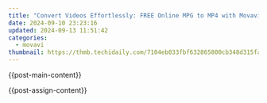 ```yaml
---
title: "Convert Videos Effortlessly: FREE Online MPG to MP4 with Movavi's Quick & Simple Converter"
date: 2024-09-10 23:23:16
updated: 2024-09-13 11:51:42
categories:
  - movavi
thumbnail: https://thmb.techidaily.com/7104eb033fbf632865800cb348d315fa27012665cace64350a90155028571e6d.jpg
---
```


{{post-main-content}}

<ins class="adsbygoogle"
     style="display:block"
     data-ad-format="autorelaxed"
     data-ad-client="ca-pub-7571918770474297"
     data-ad-slot="1223367746"></ins>

{{post-assign-content}}

<ins class="adsbygoogle"
     style="display:block"
     data-ad-client="ca-pub-7571918770474297"
     data-ad-slot="8358498916"
     data-ad-format="auto"
     data-full-width-responsive="true"></ins>
